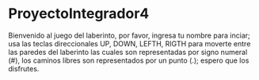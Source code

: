 # ProyectoIntegrador4
Bienvenido al juego del laberinto, por favor, ingresa tu nombre para inciar; usa las teclas direccionales UP, DOWN, LEFTH, RIGTH para moverte entre las paredes del laberinto
las cuales son representadas por signo numeral (#), los caminos libres son representados por un punto (.); espero que los disfrutes.
